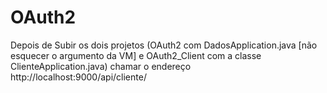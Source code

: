 # OAuth2

Depois de Subir os dois projetos
(OAuth2 com DadosApplication.java [não esquecer o argumento da VM] e OAuth2_Client com a classe ClienteApplication.java)
chamar o endereço http://localhost:9000/api/cliente/

